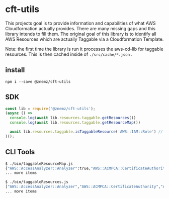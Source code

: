 # cft-utils

This projects goal is to provide information and capabilities of what AWS Cloudformation
actually provides. There are many missing gaps and this library intends to fill them. The
original goal of this library is to identify all AWS Resources which are actually Taggable via
a Cloudformation Template.

Note: the first time the library is run it processes the aws-cd-lib for taggable resources. This
is then cached inside of `./src/cache/*.json` .

## install

`npm i --save @znemz/cft-utils`

## SDK

```js
const lib = require('@znemz/cft-utils');
(async () => 
  console.log(await lib.resources.taggable.getResources())
  console.log(await lib.resources.taggable.getResourceMap())

  await lib.resources.taggable.isTaggableResource('AWS::IAM::Role') // true
)();
```

## CLI Tools

```bash
$ ./bin/taggableResourceMap.js
{"AWS::AccessAnalyzer::Analyzer":true,"AWS::ACMPCA::CertificateAuthority":true,"AWS::AmazonMQ::Broker":true,"AWS::AmazonMQ::Configuration":true,"AWS::Amplify::App":true,"AWS::Amplify::Branch":true,"AWS::AmplifyUIBuilder::Component":true,"AWS::AmplifyUIBuilder::Form":true,"AWS::AmplifyUIBuilder::Theme":true,"AWS::ApiGatewayV2::Api":true,"AWS::ApiGatewayV2::DomainName":true,"AWS::ApiGatewayV2::Stage":true,"AWS::ApiGatewayV2::VpcLink":true,"AWS::AppConfig::Extension":true,
... more items
```

```bash
$ ./bin/taggableResources.js
["AWS::AccessAnalyzer::Analyzer","AWS::ACMPCA::CertificateAuthority","AWS::AmazonMQ::Broker","AWS::AmazonMQ::Configuration","AWS::Amplify::App","AWS::Amplify::Branch","AWS::AmplifyUIBuilder::Component","AWS::AmplifyUIBuilder::Form","AWS::AmplifyUIBuilder::Theme",
... more items
```
